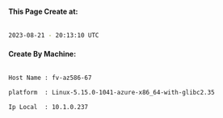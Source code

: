 
   
#### This Page Create at:

```bash

2023-08-21 - 20:13:10 UTC

```

#### Create By Machine:

```bash

Host Name : fv-az586-67

platform  : Linux-5.15.0-1041-azure-x86_64-with-glibc2.35

Ip Local  : 10.1.0.237

```

